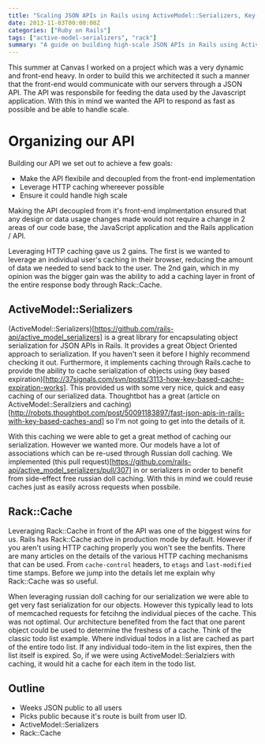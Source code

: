 ```yaml
---
title: "Scaling JSON APIs in Rails using ActiveModel::Serializers, Key-Based Caching, and Rack::Cache"
date: 2013-11-03T00:00:00Z
categories: ["Ruby on Rails"]
tags: ["active-model-serializers", "rack"]
summary: "A guide on building high-scale JSON APIs in Rails using ActiveModel::Serializers, Key-Based Caching, and Rack::Cache. This post covers organizing APIs, leveraging HTTP caching, and ensuring high scalability."
---
```


This summer at Canvas I worked on a project which was a very dynamic and front-end heavy. In order to build this we architected it such a manner that the front-end would communicate with our servers through a JSON API. The API was responsbile for feeding the data used by the Javascript application. With this in mind we wanted the API to respond as fast as possible and be able to handle scale.

# Organizing our API

Building our API we set out to achieve a few goals:

* Make the API flexibile and decoupled from the front-end implementation
* Leverage HTTP caching whereever possible
* Ensure it could handle high scale

Making the API decoupled from it's front-end implmentation ensured that any design or data usage changes made would not require a change in 2 areas of our code base, the JavaScript application and the Rails application / API.

Leveraging HTTP caching gave us 2 gains. The first is we wanted to leverage an individual user's caching in their browser, reducing the amount of data we needed to send back to the user. The 2nd gain, which in my opinion was the bigger gain was the ability to add a caching layer in front of the entire response body through Rack::Cache.

## ActiveModel::Serializers

(ActiveModel::Serializers)[https://github.com/rails-api/active_model_serializers] is a great library for encapsulating object serialization for JSON APIs in Rails. It provides a great Object Oriented approach to serialization. If you haven't seen it before I highly recommend checking it out. Furthermore, it implements caching through Rails.cache to provide the ability to cache serialization of objects using (key based expiration)[http://37signals.com/svn/posts/3113-how-key-based-cache-expiration-works]. This provided us with some very nice, quick and easy caching of our serialized data. Thoughtbot has a great (article on ActiveModel::Serailziers and caching)[http://robots.thoughtbot.com/post/50091183897/fast-json-apis-in-rails-with-key-based-caches-and] so I'm not going to get into the details of it.

With this caching we were able to get a great method of caching our serialization. However we wanted more. Our models have a lot of associations which can be re-used through Russian doll caching. We implemented (this pull request)[https://github.com/rails-api/active_model_serializers/pull/307] in or serializers in order to benefit from side-effect free russian doll caching. With this in mind we could reuse caches just as easily across requests when possbile.

## Rack::Cache

Leveraging Rack::Cache in front of the API was one of the biggest wins for us. Rails has Rack::Cache active in production mode by default. However if you aren't using HTTP caching properly you won't see the benfits. There are many articles on the details of the various HTTP caching mechanisms that can be used. From `cache-control` headers, to `etags` and `last-modified` time stamps. Before we jump into the details let me explain why Rack::Cache was so useful.


When leveraging russian doll caching for our serialization we were able to get very fast serialization for our objects. However this typically lead to lots of memcached requests for fetcihng the individual pieces of the cache. This was not optimal. Our architecture benefited from the fact that one parent object could be used to determine the freshess of a cache. Think of the classic todo list example. Where individual todos in a list are cached as part of the entire todo list. If any individual todo-item in the list expires, then the list itself is expired. So, if we were using ActiveModel::Serialziers with caching, it would hit a cache for each item in the todo list. 

## Outline
* Weeks JSON public to all users
* Picks public because it's route is built from user ID.
* ActiveModel::Serializers
* Rack::Cache
